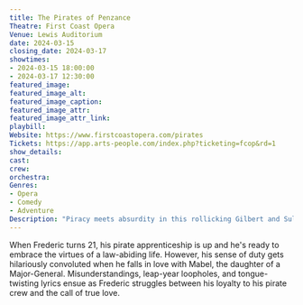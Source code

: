 ```yaml
---
title: The Pirates of Penzance
Theatre: First Coast Opera
Venue: Lewis Auditorium
date: 2024-03-15
closing_date: 2024-03-17
showtimes:
- 2024-03-15 18:00:00
- 2024-03-17 12:30:00
featured_image: 
featured_image_alt: 
featured_image_caption: 
featured_image_attr: 
featured_image_attr_link: 
playbill:
Website: https://www.firstcoastopera.com/pirates
Tickets: https://app.arts-people.com/index.php?ticketing=fcop&rd=1
show_details: 
cast:
crew:
orchestra:
Genres:
- Opera
- Comedy
- Adventure
Description: "Piracy meets absurdity in this rollicking Gilbert and Sullivan classic. A young pirate-in-training, Frederic, grapples with duty and love as he navigates treacherous waters filled with whimsical characters."
---
```

When Frederic turns 21, his pirate apprenticeship is up and he's ready to embrace the virtues of a law-abiding life. However, his sense of duty gets hilariously convoluted when he falls in love with Mabel, the daughter of a Major-General. Misunderstandings, leap-year loopholes, and tongue-twisting lyrics ensue as Frederic struggles between his loyalty to his pirate crew and the call of true love.